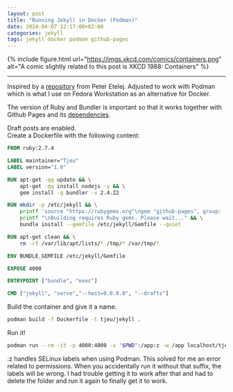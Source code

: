 ```yaml
---
layout: post
title: "Running Jekyll in Docker (Podman)"
date: 2024-04-07 22:17:00+02:00
categories: jekyll
tags: jekyll docker podman github-pages
---
```


{% include figure.html url="https://imgs.xkcd.com/comics/containers.png" alt="A comic slightly related to this post is XKCD 1988: Containers" %}

---

Inspired by a [repository](https://github.com/peteretelej/jekyll-container) from Peter Etelej. Adjusted to work with Podman which is what I use on Fedora Workstation as an alternative for Docker.

The version of Ruby and Bundler is important so that it works together with Github Pages and its [dependencies](https://pages.github.com/versions/).

Draft posts are enabled.  
Create a Dockerfile with the following content:

~~~dockerfile
FROM ruby:2.7.4

LABEL maintainer="Tjeu"
LABEL version="1.0"

RUN apt-get -qq update && \
    apt-get -qq install nodejs -y && \
    gem install -q bundler -v 2.4.22

RUN mkdir -p /etc/jekyll && \
    printf 'source "https://rubygems.org"\ngem "github-pages", group: :jekyll_plugins' > /etc/jekyll/Gemfile && \
    printf "\nBuilding requires Ruby gems. Please wait..." && \
    bundle install --gemfile /etc/jekyll/Gemfile --quiet

RUN apt-get clean && \
    rm -rf /var/lib/apt/lists/* /tmp/* /var/tmp/*

ENV BUNDLE_GEMFILE /etc/jekyll/Gemfile

EXPOSE 4000

ENTRYPOINT ["bundle", "exec"]

CMD ["jekyll", "serve","--host=0.0.0.0", "--drafts"]
~~~

Build the container and give it a name.

~~~bash
podman build -f Dockerfile -t tjeu/jekyll .
~~~

Run it!

~~~bash
podman run --rm -it -p 4000:4000 -v "$PWD":/app:z -w /app localhost/tjeu/jekyll:latest
~~~

:z handles SELinux labels when using Podman. This solved for me an error related to permissions. When you accidentally run it without that suffix, the labels will be wrong. I had trouble getting it to work after that and had to delete the folder and run it again to finally get it to work.
